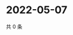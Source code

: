 # 2022-05-07

共 0 条

<!-- BEGIN WEIBO -->
<!-- 最后更新时间 Sat May 07 2022 12:15:49 GMT+0800 (China Standard Time) -->

<!-- END WEIBO -->
